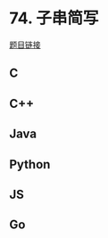 # 74. 子串简写

[题目链接](https://kamacoder.com/problempage.php?pid=1113)

## C

## C++

## Java

## Python

## JS

## Go
